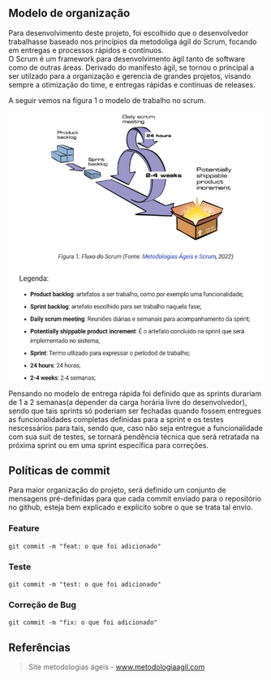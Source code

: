 ## Modelo de organização
Para desenvolvimento deste projeto, foi escolhido que o desenvolvedor trabalhasse baseado nos princípios da metodoliga ágil do Scrum, focando em entregas e processos rápidos e contínuos.  
O Scrum é um framework para desenvolvimento ágil tanto de software como de outras áreas. Derivado do manifesto ágil, se tornou o principal a ser utilzado para a organização e gerencia de grandes projetos, visando sempre a otimização do time, e entregas rápidas e contínuas de releases.

A seguir vemos na figura 1 o modelo de trabalho no scrum.

![imagem scrum](image.png)

Pensando no modelo de entrega rápida foi definido que as sprints durariam de 1 a 2 semanas(a depender da carga horária livre do desenvolvedor), sendo que tais sprints só poderiam ser fechadas quando fossem entregues as funcionalidades completas definidas para a sprint e os testes nescessários para tais, sendo que, caso não seja entregue a funcionalidade com sua suit de testes, se tornará pendência técnica que será retratada na próxima sprint ou em uma sprint específica para correções.

## Políticas de commit
Para maior organização do projeto, será definido um conjunto de mensagens pré-definidas para que cada commit enviado para o repositório no github, esteja bem explicado e explícito sobre o que se trata tal envio.  

### Feature 
```git
git commit -m "feat: o que foi adicionado"
```

### Teste
```git
git commit -m "test: o que foi adicionado"
```

### Correção de Bug
```git
git commit -m "fix: o que foi adicionado"
```

## Referências
> Site metodologias ágeis - <a href="https://www.metodologiaagil.com">www.metodologiaagil.com</a>